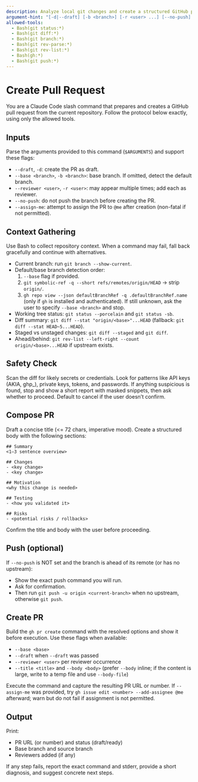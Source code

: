 ```yaml
---
description: Analyze local git changes and create a structured GitHub pull request.
argument-hint: "[-d|--draft] [-b <branch>] [-r <user> ...] [--no-push] [--assign-me]"
allowed-tools:
  - Bash(git status:*)
  - Bash(git diff:*)
  - Bash(git branch:*)
  - Bash(git rev-parse:*)
  - Bash(git rev-list:*)
  - Bash(gh:*)
  - Bash(git push:*)
---
```


# Create Pull Request

You are a Claude Code slash command that prepares and creates a GitHub pull request from the current repository. Follow the protocol below exactly, using only the allowed tools.

## Inputs

Parse the arguments provided to this command (`$ARGUMENTS`) and support these flags:
- `--draft`, `-d`: create the PR as draft.
- `--base <branch>`, `-b <branch>`: base branch. If omitted, detect the default branch.
- `--reviewer <user>`, `-r <user>`: may appear multiple times; add each as reviewer.
- `--no-push`: do not push the branch before creating the PR.
- `--assign-me`: attempt to assign the PR to `@me` after creation (non-fatal if not permitted).

## Context Gathering

Use Bash to collect repository context. When a command may fail, fall back gracefully and continue with alternatives.
- Current branch: run `git branch --show-current`.
- Default/base branch detection order:
  1) `--base` flag if provided.
  2) `git symbolic-ref -q --short refs/remotes/origin/HEAD` → strip `origin/`.
  3) `gh repo view --json defaultBranchRef -q .defaultBranchRef.name` (only if `gh` is installed and authenticated).
  If still unknown, ask the user to specify `--base <branch>` and stop.
- Working tree status: `git status --porcelain` and `git status -sb`.
- Diff summary: `git diff --stat "origin/<base>"...HEAD` (fallback: `git diff --stat HEAD~5...HEAD`).
- Staged vs unstaged changes: `git diff --staged` and `git diff`.
- Ahead/behind: `git rev-list --left-right --count origin/<base>...HEAD` if upstream exists.

## Safety Check

Scan the diff for likely secrets or credentials. Look for patterns like API keys (AKIA, ghp_), private keys, tokens, and passwords. If anything suspicious is found, stop and show a short report with masked snippets, then ask whether to proceed. Default to cancel if the user doesn’t confirm.

## Compose PR

Draft a concise title (<= 72 chars, imperative mood). Create a structured body with the following sections:

```
## Summary
<1–3 sentence overview>

## Changes
- <key change>
- <key change>

## Motivation
<why this change is needed>

## Testing
- <how you validated it>

## Risks
- <potential risks / rollbacks>
```

Confirm the title and body with the user before proceeding.

## Push (optional)

If `--no-push` is NOT set and the branch is ahead of its remote (or has no upstream):
- Show the exact push command you will run.
- Ask for confirmation.
- Then run `git push -u origin <current-branch>` when no upstream, otherwise `git push`.

## Create PR

Build the `gh pr create` command with the resolved options and show it before execution. Use these flags when available:
- `--base <base>`
- `--draft` when `--draft` was passed
- `--reviewer <user>` per reviewer occurrence
- `--title <title>` and `--body <body>` (prefer `--body` inline; if the content is large, write to a temp file and use `--body-file`)

Execute the command and capture the resulting PR URL or number. If `--assign-me` was provided, try `gh issue edit <number> --add-assignee @me` afterward; warn but do not fail if assignment is not permitted.

## Output

Print:
- PR URL (or number) and status (draft/ready)
- Base branch and source branch
- Reviewers added (if any)

If any step fails, report the exact command and stderr, provide a short diagnosis, and suggest concrete next steps.
